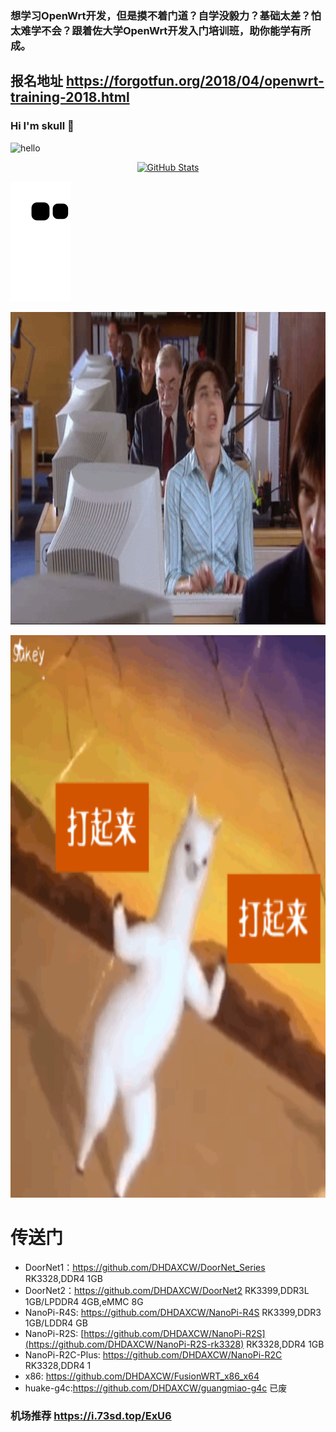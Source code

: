 
### 想学习OpenWrt开发，但是摸不着门道？自学没毅力？基础太差？怕太难学不会？跟着佐大学OpenWrt开发入门培训班，助你能学有所成。
## 报名地址 https://forgotfun.org/2018/04/openwrt-training-2018.html


### Hi I'm skull 👋
![hello](https://views.whatilearened.today/views/github/DHDAXCW/deplives.svg)

<p align="center">
    <a href="https://github.com/DHDAXCW">
      <img alt="GitHub Stats" src="https://github-readme-stats.vercel.app/api?username=DHDAXCW&include_all_commits=true&count_private=false&bg_color=30,e96443,904e95&title_color=fff&text_color=fff" />
    </a>
</p>

![](https://raw.githubusercontent.com/DHDAXCW/DHDAXCW/output/github-snake.svg)

<img src="https://github.com/DHDAXCW/DHDAXCW/blob/main/home1.gif" width=100% height="500"></img>

<img src="https://github.com/DHDAXCW/DHDAXCW/blob/main/0.gif" width=100% height="900"></img>

# 传送门
- DoorNet1：https://github.com/DHDAXCW/DoorNet_Series RK3328,DDR4 1GB
- DoorNet2：https://github.com/DHDAXCW/DoorNet2 RK3399,DDR3L 1GB/LPDDR4 4GB,eMMC 8G
- NanoPi-R4S: https://github.com/DHDAXCW/NanoPi-R4S RK3399,DDR3 1GB/LDDR4 GB
- NanoPi-R2S: [https://github.com/DHDAXCW/NanoPi-R2S](https://github.com/DHDAXCW/NanoPi-R2S-rk3328) RK3328,DDR4 1GB
- NanoPi-R2C-Plus: https://github.com/DHDAXCW/NanoPi-R2C RK3328,DDR4 1
- x86: https://github.com/DHDAXCW/FusionWRT_x86_x64 
- huake-g4c:https://github.com/DHDAXCW/guangmiao-g4c 已废
### 机场推荐 https://i.73sd.top/ExU6
